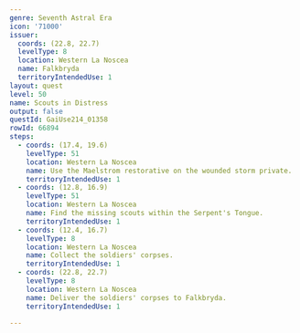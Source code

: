 ```yaml
---
genre: Seventh Astral Era
icon: '71000'
issuer:
  coords: (22.8, 22.7)
  levelType: 8
  location: Western La Noscea
  name: Falkbryda
  territoryIntendedUse: 1
layout: quest
level: 50
name: Scouts in Distress
output: false
questId: GaiUse214_01358
rowId: 66894
steps:
  - coords: (17.4, 19.6)
    levelType: 51
    location: Western La Noscea
    name: Use the Maelstrom restorative on the wounded storm private.
    territoryIntendedUse: 1
  - coords: (12.8, 16.9)
    levelType: 51
    location: Western La Noscea
    name: Find the missing scouts within the Serpent's Tongue.
    territoryIntendedUse: 1
  - coords: (12.4, 16.7)
    levelType: 8
    location: Western La Noscea
    name: Collect the soldiers' corpses.
    territoryIntendedUse: 1
  - coords: (22.8, 22.7)
    levelType: 8
    location: Western La Noscea
    name: Deliver the soldiers' corpses to Falkbryda.
    territoryIntendedUse: 1

---
```

